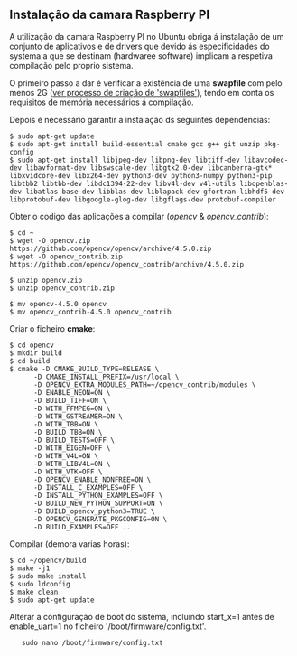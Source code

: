 ## Instalação da camara Raspberry PI

A utilização da camara Raspberry PI no Ubuntu obriga á instalação de um conjunto de aplicativos e de drivers que devido ás especificidades do systema a que se destinam (hardwaree software) implicam a respetiva compilação pelo proprio sistema.

O primeiro passo a dar é verificar a existência de uma __swapfile__ com pelo menos 2G ([ver processo de criação de 'swapfiles'](.//Swap%20files.md)), tendo em conta os requisitos de memória necessários á compilação.

Depois é necessário garantir a instalação ds seguintes dependencias:

    $ sudo apt-get update
    $ sudo apt-get install build-essential cmake gcc g++ git unzip pkg-config
    $ sudo apt-get install libjpeg-dev libpng-dev libtiff-dev libavcodec-dev libavformat-dev libswscale-dev libgtk2.0-dev libcanberra-gtk* libxvidcore-dev libx264-dev python3-dev python3-numpy python3-pip libtbb2 libtbb-dev libdc1394-22-dev libv4l-dev v4l-utils libopenblas-dev libatlas-base-dev libblas-dev liblapack-dev gfortran libhdf5-dev libprotobuf-dev libgoogle-glog-dev libgflags-dev protobuf-compiler
  
Obter o codigo das aplicações a compilar (_opencv_ & _opencv_contrib_):

    $ cd ~
    $ wget -O opencv.zip https://github.com/opencv/opencv/archive/4.5.0.zip
    $ wget -O opencv_contrib.zip https://github.com/opencv/opencv_contrib/archive/4.5.0.zip

    $ unzip opencv.zip
    $ unzip opencv_contrib.zip

    $ mv opencv-4.5.0 opencv
    $ mv opencv_contrib-4.5.0 opencv_contrib
  
Criar o ficheiro __cmake__:

    $ cd opencv
    $ mkdir build
    $ cd build
    $ cmake -D CMAKE_BUILD_TYPE=RELEASE \
          -D CMAKE_INSTALL_PREFIX=/usr/local \
          -D OPENCV_EXTRA_MODULES_PATH=~/opencv_contrib/modules \
          -D ENABLE_NEON=ON \
          -D BUILD_TIFF=ON \
          -D WITH_FFMPEG=ON \
          -D WITH_GSTREAMER=ON \
          -D WITH_TBB=ON \
          -D BUILD_TBB=ON \
          -D BUILD_TESTS=OFF \
          -D WITH_EIGEN=OFF \
          -D WITH_V4L=ON \
          -D WITH_LIBV4L=ON \
          -D WITH_VTK=OFF \
          -D OPENCV_ENABLE_NONFREE=ON \
          -D INSTALL_C_EXAMPLES=OFF \
          -D INSTALL_PYTHON_EXAMPLES=OFF \
          -D BUILD_NEW_PYTHON_SUPPORT=ON \
          -D BUILD_opencv_python3=TRUE \
          -D OPENCV_GENERATE_PKGCONFIG=ON \
          -D BUILD_EXAMPLES=OFF ..

Compilar (demora varias horas):

    $ cd ~/opencv/build
    $ make -j1
    $ sudo make install
    $ sudo ldconfig
    $ make clean
    $ sudo apt-get update

Alterar a configuração de boot do sistema, incluindo start_x=1 antes de enable_uart=1 no ficheiro '/boot/firmware/config.txt'.

       sudo nano /boot/firmware/config.txt

    
